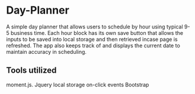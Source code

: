 # Day-Planner

A simple day planner that allows users to schedule by hour using typical 9-5 business time. Each hour block has its own save button that allows the inputs to be saved into local storage and then retrieved incase page is refreshed. The app also keeps track of and displays the current date to maintain accuracy in scheduling.

## Tools utilized

moment.js.
Jquery
local storage
on-click events
Bootstrap
